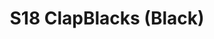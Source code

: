 ---
title: S18 ClapBlacks (Black)
permalink: "/teams/black"
teamslug: black
members:
- 'Darryl Pilate - Captain '
- Brian Hotchkiss - Quarterback
- "Amanda Livingstone\t"
- "Devaughn Wilson\t"
- "Greg Carter\t"
- "Hiran Nisar\t"
- "JC Chiuco\t"
- "Ken Green\t"
- "Luke Hogue\t"
- "Sasha Buchert\t"
- "Stephen Stern\t"
- "Stu Shaginaw\t"
- "Tony Stewart\t"
- Alexandra Harvey
- Breanna Markenson-Bussel
teamid: 6913
name: S18 ClapBlacks
color: Black
division: ''
---
